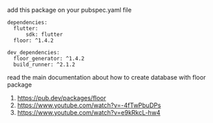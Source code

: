 add this package on your pubspec.yaml file

    dependencies:
      flutter:
          sdk: flutter
      floor: ^1.4.2

    dev_dependencies:
      floor_generator: ^1.4.2
      build_runner: ^2.1.2

read the main documentation about how to create database with floor package

1. https://pub.dev/packages/floor
2. https://www.youtube.com/watch?v=-4fTwPbuDPs
3. https://www.youtube.com/watch?v=e9kRkcL-hw4